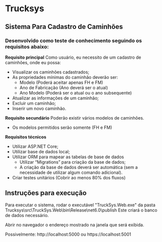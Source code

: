 # Trucksys

## Sistema Para Cadastro de Caminhões

### Desenvolvido como teste de conhecimento seguindo os requisitos abaixo:

**Requisito principal**
Como usuário, eu necessito de um cadastro de caminhões, onde eu possa:
 - Visualizar os caminhões cadastrados;
  - As propriedades mínimas do caminhão deverão ser:
    - Modelo (Poderá aceitar apenas FH e FM)
    - Ano de Fabricação (Ano deverá ser o atual)
    - Ano Modelo (Poderá ser o atual ou o ano subsequente)
- Atualizar as informações de um caminhão;
- Excluir um caminhão;
- Inserir um novo caminhão.

**Requisito secundário**
Poderão existir vários modelos de caminhões.
 - Os modelos permitidos serão somente (FH e FM)

**Requisitos técnicos**
- Utilizar ASP.NET Core;
- Utilizar base de dados local;
- Utilizar ORM para mapear as tabelas de base de dados
    - Utilizar “Migrations” para criação da base de dados;
    - A criação da base de dados deverá ser automática (sem a necessidade de utilizar algum
comando adicional).
- Criar testes unitários (Cobrir ao menos 80% dos fluxos)

## Instruções para execução
Para executar o sistema, rodar o executável "TruckSys.Web.exe" da pasta Trucksys\src\TruckSys.Web\bin\Release\net6.0\publish
Este criará o banco de dados necessário.

Abrir no navegador o endereço mostrado na janela que será exibida.

Possivelmente: 
http://localhost:5000
ou
https://localhost:5001
